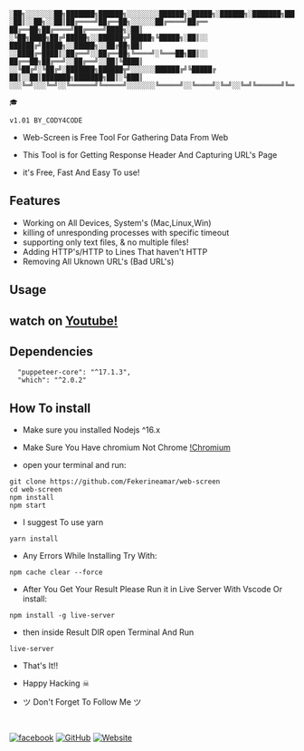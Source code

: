 ```
░██╗░░░░░░░██╗███████╗██████╗░░░░░░░░██████╗░█████╗░██████╗░███████╗███████╗███╗░░██╗
░██║░░██╗░░██║██╔════╝██╔══██╗░░░░░░██╔════╝██╔══   ██╔══██╗██╔════╝██╔════╝████╗░██║
░╚██╗████╗██╔╝█████╗░░██████╦╝█████╗╚█████╗░██║░░   ██████╔╝█████╗░░█████╗░░██╔██╗██║
░░████╔═████║░██╔══╝░░██╔══██╗╚════╝░╚═══██╗██║░░   ██╔══██╗██╔══╝░░██╔══╝░░██║╚████║
░░╚██╔╝░╚██╔╝░███████╗██████╦╝░░░░░░██████╔╝╚█████╔ ██║░░██║███████╗███████╗██║░╚███║
░░░╚═╝░░░╚═╝░░╚══════╝╚═════╝░░░░░░░╚═════╝░░╚════╝░╚═╝░░╚═╝╚══════╝╚══════╝╚═╝░░╚══╝	
                                                                               🎓
                                                                   v1.01 BY_CODY4CODE
```

- Web-Screen is Free Tool For Gathering Data From Web

- This Tool is for Getting Response Header And Capturing URL's Page 

- it's Free, Fast And Easy To use!

## Features

  - Working on All Devices, System's (Mac,Linux,Win)
  - killing of unresponding processes with specific timeout
  - supporting only text files, & no multiple files!
  - Adding HTTP's/HTTP to Lines That haven't HTTP
  - Removing All Uknown URL's (Bad URL's)

## Usage

## watch on [Youtube!](https://www.youtube.com/watch?v=g8Pbt9X-WCg)

## Dependencies

```
  "puppeteer-core": "^17.1.3",
  "which": "^2.0.2"
```

## How To install

- Make sure you installed Nodejs ^16.x 

- Make Sure You Have chromium Not Chrome [!Chromium](https://www.chromium.org/getting-involved/download-chromium/)

- open your terminal and run:

```
git clone https://github.com/Fekerineamar/web-screen
cd web-screen
npm install
npm start
```
- I suggest To use yarn 

```
yarn install
```

- Any Errors While Installing Try With:

```
npm cache clear --force
``` 

- After You Get Your Result Please Run it in Live Server With Vscode Or install:

```
npm install -g live-server
```

- then inside Result DIR open Terminal And Run
```
live-server
```

- That's It!!

- Happy Hacking ☠

- ツ Don't Forget To Follow Me ツ
<br>

[![facebook](https://img.shields.io/badge/-Facebook-1877F2?style=for-the-badge&logo=Figma&logoColor=eeffff)](https://www.facebook.com/cody4code)
[![GitHub](https://img.shields.io/badge/-GitHub-181717?style=for-the-badge&logo=GitHub&logoColor=eeffff)](https://github.com/FekerineAmar/)
[![Website](https://img.shields.io/badge/-Website-181717?style=for-the-badge&logo=Internet-Archive&logoColor=eeffff)](https://cody4code.ga/)
